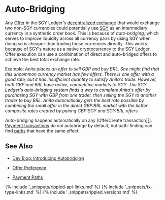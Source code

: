 # Auto-Bridging

Any [Offer](offers.html) in the SGY Ledger's [decentralized exchange](decentralized-exchange.html) that would exchange two non-SGY currencies could potentially use [SGY](xrp.html) as an intermediary currency in a synthetic order book. This is because of _auto-bridging_, which serves to improve liquidity across all currency pairs by using SGY when doing so is cheaper than trading those currencies directly. This works because of SGY's nature as a native cryptocurrency to the SGY Ledger. Offer execution can use a combination of direct and auto-bridged offers to achieve the best total exchange rate.

Example: _Anita places an offer to sell GBP and buy BRL. She might find that this uncommon currency market has few offers. There is one offer with a good rate, but it has insufficient quantity to satisfy Anita's trade. However, both GBP and BRL have active, competitive markets to SGY. The SGY Ledger's auto-bridging system finds a way to complete Anita's offer by purchasing SGY with GBP from one trader, then selling the SGY to another trader to buy BRL. Anita automatically gets the best rate possible by combining the small offer in the direct GBP:BRL market with the better composite rates created by pairing GBP:SGY and SGY:BRL offers._

Auto-bridging happens automatically on any [OfferCreate transaction][]. [Payment transactions](payment.html) _do not_ autobridge by default, but path-finding can find [paths](paths.html) that have the same effect.

## See Also

- [Dev Blog: Introducing Autobridging](https://xrpl.org/blog/2014/introducing-offer-autobridging.html)

- [Offer Preference](offers.html#offer-preference)

- [Payment Paths](paths.html)


<!--{# common link defs #}-->
{% include '_snippets/rippled-api-links.md' %}
{% include '_snippets/tx-type-links.md' %}
{% include '_snippets/rippled_versions.md' %}
